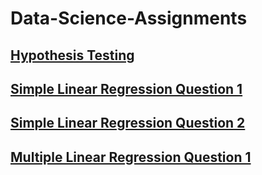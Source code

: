 # Data-Science-Assignments

## [Hypothesis Testing](https://colab.research.google.com/drive/1PQm_yVYESkyPvZ8R5bO8glDJn6Z2gNP2?usp=sharing)
## [Simple Linear Regression Question 1](https://colab.research.google.com/drive/1EOfi5IfffAfL1hkJxO7PV4FyUMdEjwfI?usp=sharing)
## [Simple Linear Regression Question 2](https://colab.research.google.com/drive/1RXf-gyU__hIN1tEkQjQygHRBoDX86pb6?usp=sharing)
## [Multiple Linear Regression Question 1](https://colab.research.google.com/drive/1GgHe4sb--r-JvNsGrUDZYNhW2rocoUPT?usp=sharing)
